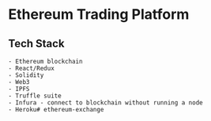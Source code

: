 # Ethereum Trading Platform
## Tech Stack
    - Ethereum blockchain
    - React/Redux
    - Solidity
    - Web3
    - IPFS
    - Truffle suite
    - Infura - connect to blockchain without running a node
    - Heroku# ethereum-exchange
